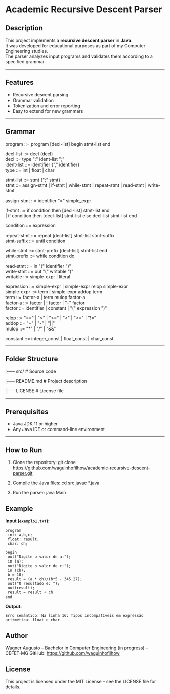 # Academic Recursive Descent Parser

## Description
This project implements a **recursive descent parser** in **Java**.  
It was developed for educational purposes as part of my Computer Engineering studies.  
The parser analyzes input programs and validates them according to a specified grammar.

---

## Features
- Recursive descent parsing
- Grammar validation
- Tokenization and error reporting
- Easy to extend for new grammars

---

## Grammar

program ::= program [decl-list] begin stmt-list end

decl-list ::= decl {decl}  
decl ::= type ":" ident-list ";"  
ident-list ::= identifier {"," identifier}  
type ::= int | float | char  

stmt-list ::= stmt {";" stmt}  
stmt ::= assign-stmt | if-stmt | while-stmt | repeat-stmt | read-stmt | write-stmt

assign-stmt ::= identifier "=" simple_expr

if-stmt ::= if condition then [decl-list] stmt-list end  
| if condition then [decl-list] stmt-list else decl-list stmt-list end

condition ::= expression

repeat-stmt ::= repeat [decl-list] stmt-list stmt-suffix  
stmt-suffix ::= until condition

while-stmt ::= stmt-prefix [decl-list] stmt-list end  
stmt-prefix ::= while condition do

read-stmt ::= in "(" identifier ")"  
write-stmt ::= out "(" writable ")"  
writable ::= simple-expr | literal

expression ::= simple-expr | simple-expr relop simple-expr  
simple-expr ::= term | simple-expr addop term  
term ::= factor-a | term mulop factor-a  
factor-a ::= factor | ! factor | "-" factor  
factor ::= identifier | constant | "(" expression ")"

relop ::= "==" | ">" | ">=" | "<" | "<=" | "!="  
addop ::= "+" | "-" | "||"  
mulop ::= "*" | "/" | "&&"

constant ::= integer_const | float_const | char_const  

---

## Folder Structure
├── src/ # Source code

├── README.md # Project description

├── LICENSE # License file

---

## Prerequisites
- Java JDK 11 or higher
- Any Java IDE or command-line environment

---

## How to Run
1. Clone the repository:
git clone https://github.com/waguinhofilhow/academic-recursive-descent-parser.git

2. Compile the Java files:
cd src
javac *.java

3. Run the parser:
java Main

## Example
**Input (`exemplo1.txt`):**

```text
program
 int: a,b,c;
 float: result;
 char: ch;

begin
 out("Digite o valor de a:");
 in (a);
 out("Digite o valor de c:");
 in (ch);
 b = 10;
 result = (a * ch)/(b*5 - 345.27);
 out("O resultado e: ");
 out(result);
 result = result + ch
end
```

**Output:**

```text
Erro semântico: Na linha 16: Tipos incompatíveis em expressão aritmética: float e char
```

## Author

Wagner Augusto – Bachelor in Computer Engineering (in progress) – CEFET-MG
GitHub: https://github.com/waguinhofilhow

## License

This project is licensed under the MIT License – see the LICENSE file for details.
